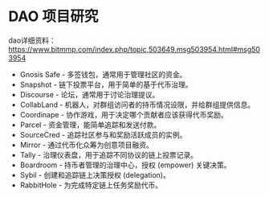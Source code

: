 # DAO 项目研究
dao详细资料：https://www.bitmmp.com/index.php/topic,503649.msg503954.html#msg503954  
- Gnosis Safe - 多签钱包，通常用于管理社区的资金。
- Snapshot - 链下投票平台，用于简单的基于代币治理。
- Discourse - 论坛，通常用于讨论治理提议。
- CollabLand - 机器人，对群组访问者的持币情况设限，并给群组提供信息。
- Coordinape - 协作游戏，用于决定哪个贡献者应该获得代币奖励。
- Parcel - 资金管理，能简单追踪和发送付款。
- SourceCred - 追踪社区参与和奖励活跃成员的实例。
- Mirror - 通过代币化众筹为创意项目融资。
- Tally - 治理仪表盘，用于追踪不同协议的链上投票记录。
- Boardroom - 持币者管理的治理中心，授权 (empower) 关键决策。
- Sybil - 创建和追踪链上决策授权 (delegation)。
- RabbitHole - 为完成特定链上任务奖励代币。
